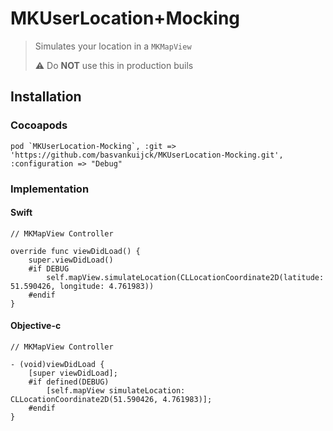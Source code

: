 # MKUserLocation+Mocking
> Simulates your location in a `MKMapView`
> 
> ⚠️ Do **NOT** use this in production buils

## Installation

### Cocoapods

```
pod `MKUserLocation-Mocking`, :git => 'https://github.com/basvankuijck/MKUserLocation-Mocking.git', :configuration => "Debug"
```

### Implementation

#### Swift

```
// MKMapView Controller

override func viewDidLoad() {
	super.viewDidLoad()
    #if DEBUG
	    self.mapView.simulateLocation(CLLocationCoordinate2D(latitude: 51.590426, longitude: 4.761983))
    #endif
}
```

#### Objective-c

```
// MKMapView Controller

- (void)viewDidLoad {
    [super viewDidLoad];
    #if defined(DEBUG)
    	[self.mapView simulateLocation: CLLocationCoordinate2D(51.590426, 4.761983)];
    #endif
}
```
